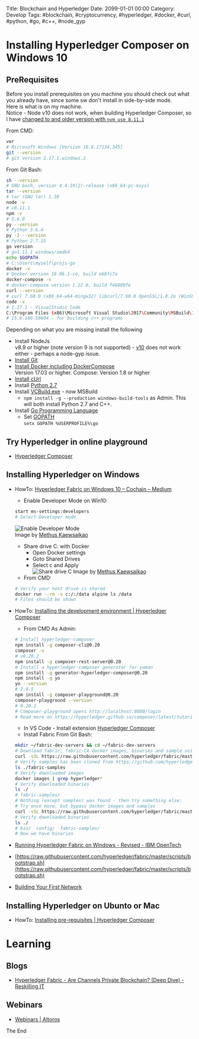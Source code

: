Title: Blockchain and Hyperledger
Date: 2099-01-01 00:00
Category: Develop
Tags: #blockchain, #cryptocurrency, #hyperledger, #docker, #curl, #python, #go, #c++, #node_gyp

# Installing Hyperledger Composer on Windows 10

## PreRequisites

Before you install prerequisites on you machine you should check out what you already have, since some sw don't install in side-by-side mode.  
Here is what is on my machine.  
Notice - Node v10 does not work, when building Hyperledger Composer, so I have [changed to and older version with `nvm use 8.11.1`](https://rasor.github.io/using-nvm-for-windows-and-yarn.html)  
  
From CMD:  
```bash
ver
# Microsoft Windows [Version 10.0.17134.345]
git --version
# git version 2.17.1.windows.2
```

From Git Bash:  
```bash
sh --version
# GNU bash, version 4.4.19(2)-release (x86_64-pc-msys)
tar --version
# tar (GNU tar) 1.30
node -v
# v8.11.1
npm -v
# 5.6.0
py --version
# Python 3.6.4
py -2 --version
# Python 2.7.15
go version
# go1.11.1 windows/amd64
echo $GOPATH
# C:\Users\myself\projs-go
docker -v
# Docker version 18.06.1-ce, build e68fc7a
docker-compose -v
# docker-compose version 1.22.0, build f46880fe
curl --version
# curl 7.60.0 (x86_64-w64-mingw32) libcurl/7.60.0 OpenSSL/1.0.2o (WinSSL) zlib/1.2.11 libidn2/2.0.5 nghttp2/1.31.1
code -v
# 1.27.1 - VisualStudio Code
C:\Program Files (x86)\Microsoft Visual Studio\2017\Community\MSBuild\15.0\Bin>msbuild /version
# 15.8.166.59604 - for building c++ programs
```

Depending on what you are missing install the following  

* Install NodeJs  
v8.9 or higher (note version 9 is not supported) - [v10](https://stackoverflow.com/questions/21658832/npm-install-error-msb3428-could-not-load-the-visual-c-component-vcbuild-ex/50714612#50714612)
 does not work either - perhaps a node-gyp issue.
* [Install Git](https://git-scm.com/book/en/v2/Getting-Started-Installing-Git)
* [Install Docker including DockerCompose](https://rasor.github.io/docker-for-windows.html)  
Version 17.03 or higher. Compose: Version 1.8 or higher
* [Install cUrl](https://rasor.github.io/curl-cli-on-windows.html)
* Install [Python 2.7](https://www.python.org/downloads/)
* Install [VCBuild.exe](https://stackoverflow.com/questions/21658832/npm-install-error-msb3428-could-not-load-the-visual-c-component-vcbuild-ex/39235952#39235952) - now MSBuild
    * `npm install -g --production windows-build-tools` as Admin. This will both install Python 2.7 and C++.
* Install [Go Programming Language](https://golang.org/doc/install?download=go1.11.1.windows-amd64.msi)
    * Set [GOPATH](https://github.com/golang/go/wiki/SettingGOPATH#windows)  
    `setx GOPATH %USERPROFILE%\go`

## Try Hyperledger in online playground

* [Hyperledger Composer](https://composer-playground.mybluemix.net/login)

## Installing Hyperledger on Windows

* HowTo: [Hyperledger Fabric on Windows 10 – Cochain – Medium](https://medium.com/cochain/hyperledger-fabric-on-windows-10-26723116c636)
    * Enable Developer Mode on Win10:  
    ```bash  
    start ms-settings:developers
    # Select Developer mode
    ```  
    ![Enable Developer Mode](https://cdn-images-1.medium.com/max/1600/1*_7TN03J1uZTo6VMyuNcbvQ.png)  
    Image by [Methus Kaewsaikao](https://medium.com/@methuz)
    * Share drive C: with Docker  
        * Open Docker settings
        * Goto Shared Drives
        * Select c and Apply  
    ![Share drive C](https://cdn-images-1.medium.com/max/1000/1*0VI5ra3uYZ1WGD3I19CPxQ.png)
    Image by [Methus Kaewsaikao](https://medium.com/@methuz)
    * From CMD:  
    ```bash
    # Verify your host drive is shared
    docker run --rm -v c:/:/data alpine ls /data
    # Files should be shown
    ```
* HowTo: [Installing the development environment | Hyperledger Composer](https://hyperledger.github.io/composer/latest/installing/development-tools)
    * From CMD As Admin:  
    ```bash
    # Install hyperledger-composer
    npm install -g composer-cli@0.20
    composer -v
    # v0.20.2
    npm install -g composer-rest-server@0.20
    # Install a hyperledger-composer generator for yoman
    npm install -g generator-hyperledger-composer@0.20
    npm install -g yo
    yo --version
    # 2.0.5
    npm install -g composer-playground@0.20
    composer-playground --version
    # 0.20.2
    # Composer-playground opens http://localhost:8080/login
    # Read more on https://hyperledger.github.io/composer/latest/tutorials/playground-tutorial.html
    ```  
    * In VS Code - Install extension [Hyperledger Composer](https://marketplace.visualstudio.com/items?itemName=HyperledgerComposer.composer-support-client)
    * Install Fabric
    From Git Bash:  
    ```bash
    mkdir ~/fabric-dev-servers && cd ~/fabric-dev-servers
    # Download fabric, fabric-CA docker images, binaries and sample using an install script - currently v1.3.0 is latest
    curl -sSL https://raw.githubusercontent.com/hyperledger/fabric/master/scripts/bootstrap.sh | bash -s 1.3.0
    # Verify samples has been cloned from https://github.com/hyperledger/fabric-samples.git
    ls ./fabric-samples
    # Verify downloaded images
    docker images | grep hyperledger*
    # Verify downloaded binaries
    ls ./
    # fabric-samples/
    # Nothing (except samples) was found - then try something else:
    # Try once more, but bypass docker images and samples
    curl -sSL https://raw.githubusercontent.com/hyperledger/fabric/master/scripts/bootstrap.sh | bash -s 1.3.0 -d -s
    # Verify downloaded binaries
    ls ./
    # bin/  config/  fabric-samples/
    # Now we have binaries


    ```


* [Running Hyperledger Fabric on Windows - Revised - IBM OpenTech](https://developer.ibm.com/opentech/2017/11/29/running-hyperledger-fabric-windows-revised/)


* [https://raw.githubusercontent.com/hyperledger/fabric/master/scripts/bootstrap.sh](https://raw.githubusercontent.com/hyperledger/fabric/master/scripts/bootstrap.sh)


* [Building Your First Network](https://hyperledger-fabric.readthedocs.io/en/latest/build_network.html)


## Installing Hyperledger on Ubunto or Mac

* HowTo: [Installing pre-requisites | Hyperledger Composer](https://hyperledger.github.io/composer/latest/installing/installing-prereqs)

# Learning

## Blogs

* [Hyperledger Fabric - Are Channels Private Blockchain? (Deep Dive) - Reskilling IT](https://vitalflux.com/hyperledger-fabric-channels-private-blockchain-deep-dive/)

## Webinars

* [Webinars | Altoros](https://www.altoros.com/blog/events/?showcat=128)

The End
